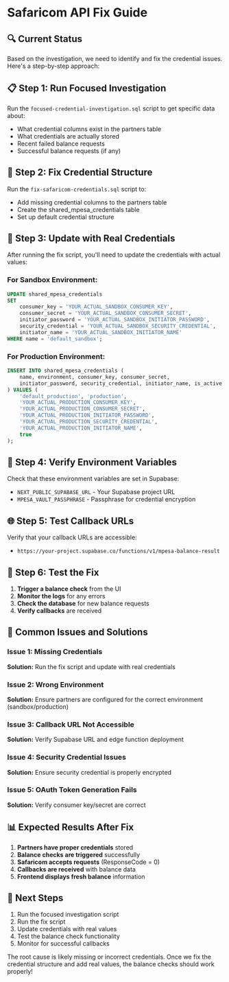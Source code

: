 # Safaricom API Fix Guide

## 🔍 **Current Status**

Based on the investigation, we need to identify and fix the credential issues. Here's a step-by-step approach:

## 📋 **Step 1: Run Focused Investigation**

Run the `focused-credential-investigation.sql` script to get specific data about:
- What credential columns exist in the partners table
- What credentials are actually stored
- Recent failed balance requests
- Successful balance requests (if any)

## 🔧 **Step 2: Fix Credential Structure**

Run the `fix-safaricom-credentials.sql` script to:
- Add missing credential columns to the partners table
- Create the shared_mpesa_credentials table
- Set up default credential structure

## 🎯 **Step 3: Update with Real Credentials**

After running the fix script, you'll need to update the credentials with actual values:

### **For Sandbox Environment:**
```sql
UPDATE shared_mpesa_credentials 
SET 
    consumer_key = 'YOUR_ACTUAL_SANDBOX_CONSUMER_KEY',
    consumer_secret = 'YOUR_ACTUAL_SANDBOX_CONSUMER_SECRET',
    initiator_password = 'YOUR_ACTUAL_SANDBOX_INITIATOR_PASSWORD',
    security_credential = 'YOUR_ACTUAL_SANDBOX_SECURITY_CREDENTIAL',
    initiator_name = 'YOUR_ACTUAL_SANDBOX_INITIATOR_NAME'
WHERE name = 'default_sandbox';
```

### **For Production Environment:**
```sql
INSERT INTO shared_mpesa_credentials (
    name, environment, consumer_key, consumer_secret, 
    initiator_password, security_credential, initiator_name, is_active
) VALUES (
    'default_production', 'production', 
    'YOUR_ACTUAL_PRODUCTION_CONSUMER_KEY',
    'YOUR_ACTUAL_PRODUCTION_CONSUMER_SECRET',
    'YOUR_ACTUAL_PRODUCTION_INITIATOR_PASSWORD',
    'YOUR_ACTUAL_PRODUCTION_SECURITY_CREDENTIAL',
    'YOUR_ACTUAL_PRODUCTION_INITIATOR_NAME',
    true
);
```

## 🔑 **Step 4: Verify Environment Variables**

Check that these environment variables are set in Supabase:
- `NEXT_PUBLIC_SUPABASE_URL` - Your Supabase project URL
- `MPESA_VAULT_PASSPHRASE` - Passphrase for credential encryption

## 🌐 **Step 5: Test Callback URLs**

Verify that your callback URLs are accessible:
- `https://your-project.supabase.co/functions/v1/mpesa-balance-result`

## 🧪 **Step 6: Test the Fix**

1. **Trigger a balance check** from the UI
2. **Monitor the logs** for any errors
3. **Check the database** for new balance requests
4. **Verify callbacks** are received

## 🚨 **Common Issues and Solutions**

### **Issue 1: Missing Credentials**
**Solution:** Run the fix script and update with real credentials

### **Issue 2: Wrong Environment**
**Solution:** Ensure partners are configured for the correct environment (sandbox/production)

### **Issue 3: Callback URL Not Accessible**
**Solution:** Verify Supabase URL and edge function deployment

### **Issue 4: Security Credential Issues**
**Solution:** Ensure security credential is properly encrypted

### **Issue 5: OAuth Token Generation Fails**
**Solution:** Verify consumer key/secret are correct

## 📊 **Expected Results After Fix**

1. **Partners have proper credentials** stored
2. **Balance checks are triggered** successfully
3. **Safaricom accepts requests** (ResponseCode = 0)
4. **Callbacks are received** with balance data
5. **Frontend displays fresh balance** information

## 🎯 **Next Steps**

1. Run the focused investigation script
2. Run the fix script
3. Update credentials with real values
4. Test the balance check functionality
5. Monitor for successful callbacks

The root cause is likely missing or incorrect credentials. Once we fix the credential structure and add real values, the balance checks should work properly!

